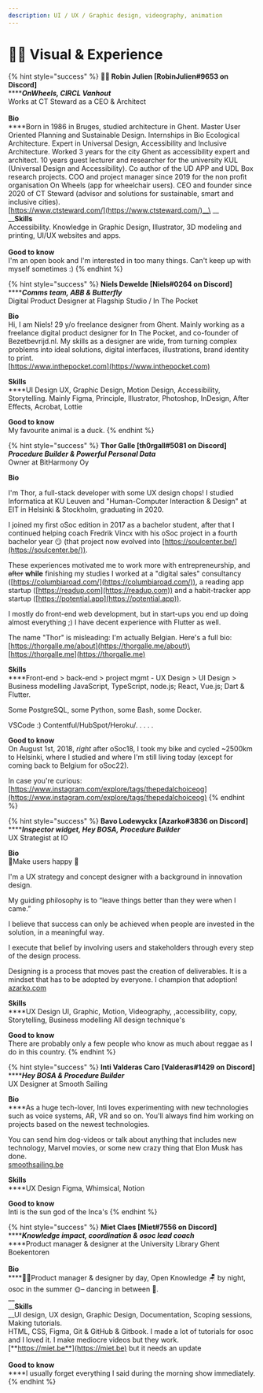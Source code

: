 ```yaml
---
description: UI / UX / Graphic design, videography, animation
---
```


# 👩‍🎤 Visual & Experience

{% hint style="success" %}
**👩‍🎤 Robin Julien \[RobinJulien#9653 on Discord]**\
****_**OnWheels, CIRCL Vanhout**_\
Works at CT Steward as a CEO & Architect\
\
**Bio**\
****Born in 1986 in Bruges, studied architecture in Ghent. Master User Oriented Planning and Sustainable Design. Internships in Bio Ecological Architecture. Expert in Universal Design, Accessibility and Inclusive Architecture. Worked 3 years for the city Ghent as accessibility expert and architect. 10 years guest lecturer and researcher for the university KUL (Universal Design and Accessibility). Co author of the UD APP and UDL Box research projects. COO and project manager since 2019 for the non profit organisation On Wheels (app for wheelchair users). CEO and founder since 2020 of CT Steward (advisor and solutions for sustainable, smart and inclusive cities). \
[https://www.ctsteward.com/](https://www.ctsteward.com/)__\
__\
__**Skills**\
Accessibility. Knowledge in Graphic Design, Illustrator, 3D modeling and printing, UI/UX websites and apps.\
\
**Good to know**\
I'm an open book and I'm interested in too many things. Can't keep up with myself sometimes :)
{% endhint %}

{% hint style="success" %}
**Niels Dewelde \[Niels#0264 on Discord]**\
****_**Comms team, ABB & Butterfly**_\
Digital Product Designer at Flagship Studio / In The Pocket

**Bio**\
Hi, I am Niels! 29 y/o freelance designer from Ghent. Mainly working as a freelance digital product designer for In The Pocket, and co-founder of Bezetbevrijd.nl. My skills as a designer are wide, from turning complex problems into ideal solutions, digital interfaces, illustrations, brand identity to print.\
[https://www.inthepocket.com](https://www.inthepocket.com)

**Skills**\
****UI Design UX, Graphic Design, Motion Design, Accessibility, Storytelling. Mainly Figma, Principle, Illustrator, Photoshop, InDesign, After Effects, Acrobat, Lottie

**Good to know**\
My favourite animal is a duck.
{% endhint %}

{% hint style="success" %}
**Thor Galle \[th0rgall#5081 on Discord]**\
_**Procedure Builder & Powerful Personal Data**_\
Owner at BitHarmony Oy

**Bio**

I'm Thor, a full-stack developer with some UX design chops! I studied Informatica at KU Leuven and "Human-Computer Interaction & Design" at EIT in Helsinki & Stockholm, graduating in 2020.

I joined my first oSoc edition in 2017 as a bachelor student, after that I continued helping coach Fredrik Vincx with his oSoc project in a fourth bachelor year 😏 (that project now evolved into [https://soulcenter.be/](https://soulcenter.be/)).

These experiences motivated me to work more with entrepreneurship, and ~~after~~ **while** finishing my studies I worked at a "digital sales" consultancy ([https://columbiaroad.com/](https://columbiaroad.com/)), a reading app startup ([https://readup.com](https://readup.com)) and a habit-tracker app startup ([https://potential.app](https://potential.app)).

I mostly do front-end web development, but in start-ups you end up doing almost everything ;) I have decent experience with Flutter as well.

The name "Thor" is misleading: I'm actually Belgian. Here's a full bio: [https://thorgalle.me/about](https://thorgalle.me/about)\
[https://thorgalle.me](https://thorgalle.me)

**Skills**\
****Front-end > back-end > project mgmt - UX Design > UI Design > Business modelling JavaScript, TypeScript, node.js; React, Vue.js; Dart & Flutter.

Some PostgreSQL, some Python, some Bash, some Docker.

VSCode :) Contentful/HubSpot/Heroku/. . . . .&#x20;

**Good to know**\
On August 1st, 2018, _right_ after oSoc18, I took my bike and cycled \~2500km to Helsinki, where I studied and where I'm still living today (except for coming back to Belgium for oSoc22).

In case you're curious: [https://www.instagram.com/explore/tags/thepedalchoiceog](https://www.instagram.com/explore/tags/thepedalchoiceog)
{% endhint %}

{% hint style="success" %}
**Bavo Lodewyckx \[Azarko#3836 on Discord]**\
****_**Inspector widget, Hey BOSA, Procedure Builder**_\
UX Strategist at IO

**Bio**\
🥳Make users happy 🥳

I'm a UX strategy and concept designer with a background in innovation design.

My guiding philosophy is to “leave things better than they were when I came.”

I believe that success can only be achieved when people are invested in the solution, in a meaningful way.

I execute that belief by involving users and stakeholders through every step of the design process.

Designing is a process that moves past the creation of deliverables. It is a mindset that has to be adopted by everyone. I champion that adoption!\
[azarko.com](https://www.azarko.com)

**Skills**\
****UX Design UI, Graphic, Motion, Videography, ,accessibility, copy, Storytelling, Business modelling All design technique's

**Good to know**\
There are probably only a few people who know as much about reggae as I do in this country.
{% endhint %}

{% hint style="success" %}
**Inti Valderas Caro \[Valderas#1429 on Discord]**\
****_**Hey BOSA & Procedure Builder**_\
UX Designer at Smooth Sailing

**Bio**\
****As a huge tech-lover, Inti loves experimenting with new technologies such as voice systems, AR, VR and so on. You'll always find him working on projects based on the newest technologies.

You can send him dog-videos or talk about anything that includes new technology, Marvel movies, or some new crazy thing that Elon Musk has done.\
[smoothsailing.be](https://smoothsailing.be)

**Skills**\
****UX Design Figma, Whimsical, Notion

**Good to know**\
Inti is the sun god of the Inca's
{% endhint %}

{% hint style="success" %}
**Miet Claes \[Miet#7556 on Discord]**\
****_**Knowledge impact, coordination & osoc lead coach**_\
****Product manager & designer at the University Library Ghent Boekentoren\
\
**Bio**\
****🧜‍♀️Product manager & designer by day, Open Knowledge 🪑 by night, osoc in the summer 🌞– dancing in between 💃.\
__\
__**Skills**\
__UI design, UX design, Graphic Design, Documentation, Scoping sessions, Making tutorials.\
HTML, CSS, Figma, Git & GitHub & Gitbook. I made a lot of tutorials for osoc and I loved it. I make mediocre videos but they work.\
[**https://miet.be**](https://miet.be) but it needs an update\
\
**Good to know**\
****I usually forget everything I said during the morning show immediately.
{% endhint %}
